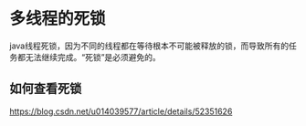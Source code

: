 # 多线程的死锁

java线程死锁，因为不同的线程都在等待根本不可能被释放的锁，而导致所有的任务都无法继续完成。“死锁”是必须避免的。

## 如何查看死锁

https://blog.csdn.net/u014039577/article/details/52351626

